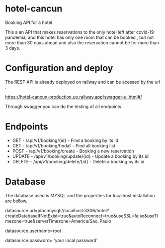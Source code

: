 # hotel-cancun
Booking API for a hotel

This a an API that makes reservations to the only hotel left after covid-19 pandemia, and this hotel has only one room
that can be booked , but not more than 30 days ahead and also the reservation cannot be for more than 3 days.


# Configuration and deploy
  
  The REST API is already deployed on railway and can be acessed by the url : 
  
  https://hotel-cancun-production.up.railway.app/swagger-ui.html#/
  
  Through swagger you can do the testing of all endpoints.
  
# Endpoints

- GET - /api/v1/booking/{id} - Find a booking by its id
- GET - /api/v1/booking/findall - Find all booking list
- POST - /api/v1/booking/create - Booking a new reservation
- UPDATE - /api/v1/booking/update/{id} - Update a booking by its id
- DELETE - /api/v1/booking/delete/{id} - Delete a booking by its id

# Database 

The database used is MYSQL and the properties for localhost installation are bellow.

datasource.url=jdbc:mysql://localhost:3306/hotel?createDatabaseIfNotExist=true&autoReconnect=true&useSSL=false&useTimezone=true&serverTimezone=America/Sao_Paulo

datasource.username=root

datasource.password= 'your local password'


    
    
